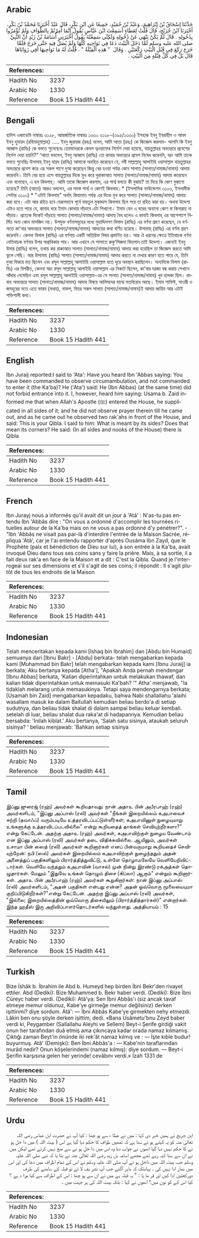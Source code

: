 ## Arabic


<div dir="rtl" lang="ar" style={{fontSize:'larger',backgroundColor:'#f8f9fa',padding:20}}>
حَدَّثَنَا إِسْحَاقُ بْنُ إِبْرَاهِيمَ، وَعَبْدُ بْنُ حُمَيْدٍ، جَمِيعًا عَنِ ابْنِ بَكْرٍ، قَالَ عَبْدٌ أَخْبَرَنَا مُحَمَّدُ بْنُ بَكْرٍ، أَخْبَرَنَا ابْنُ جُرَيْجٍ، قَالَ قُلْتُ لِعَطَاءٍ أَسَمِعْتَ ابْنَ عَبَّاسٍ يَقُولُ إِنَّمَا أُمِرْتُمْ بِالطَّوَافِ وَلَمْ تُؤْمَرُوا بِدُخُولِهِ ‏.‏ قَالَ لَمْ يَكُنْ يَنْهَى عَنْ دُخُولِهِ وَلَكِنِّي سَمِعْتُهُ يَقُولُ أَخْبَرَنِي أُسَامَةُ بْنُ زَيْدٍ أَنَّ النَّبِيَّ صلى الله عليه وسلم لَمَّا دَخَلَ الْبَيْتَ دَعَا فِي نَوَاحِيهِ كُلِّهَا وَلَمْ يُصَلِّ فِيهِ حَتَّى خَرَجَ فَلَمَّا خَرَجَ رَكَعَ فِي قُبُلِ الْبَيْتِ رَكْعَتَيْنِ ‏.‏ وَقَالَ ‏ "‏ هَذِهِ الْقِبْلَةُ ‏"‏ ‏.‏ قُلْتُ لَهُ مَا نَوَاحِيهَا أَفِي زَوَايَاهَا قَالَ بَلْ فِي كُلِّ قِبْلَةٍ مِنَ الْبَيْتِ ‏.‏
</div>
<div style={{backgroundColor:'#f8f9fa',padding:20, marginBottom: 10}}><table> <thead> <tr> <th>References:</th> <th></th> </tr> </thead> <tbody><tr><td>Hadith No</td><td>3237</td></tr><tr><td>Arabic No</td><td>1330</td></tr><tr><td>Reference</td><td>Book 15 Hadith 441</td></tr></tbody></table></div>

## Bengali


<div dir="ltr" lang="bn" style={{fontSize:'larger',backgroundColor:'#f8f9fa',padding:20}}>
হাদিস একাডেমি নাম্বারঃ ৩১২৮, আন্তর্জাতিক নাম্বারঃ ১৩৩০ ৩১২৮-(৩৯৫/১৩৩০) ইসহাক ইবনু ইবরাহীম ও আবদ ইবনু হুমায়দ (রহিমাহুমাল্লাহ) ..... ইবনু জুরায়জ (রহঃ) বলেন, আমি আতা (রহঃ) কে জিজ্ঞেস করলাম- আপনি কি ইবনু আব্বাস (রাযিঃ) কে বলতে শুনেছেনঃ তোমাদেরকে কেবল ত্বওয়াফের নির্দেশ দেয়া হয়েছে, বায়তুল্লাহর অভ্যন্তরে প্রবেশের নির্দেশ দেয়া হয়নি?” ‘আতা বললেন, ইবনু আব্বাস (রাযিঃ) তো কাবার অভ্যন্তরে প্রবেশ নিষেধ করেননি, বরং আমি তাকে বলতে শুনেছিঃ উসামাহ্ ইবনু যায়দ (রাযিঃ) আমাকে অবহিত করেছেন যে, নবী সাল্লাল্লাহু আলাইহি ওয়াসাল্লাম বায়তুল্লাহর অভ্যন্তরে প্রবেশ করে এর সকল পাশে দুআ করেছেন কিন্তু বের হওয়া পর্যন্ত কোন সালাত (সালাত/নামাজ/নামায) আদায় করেননি। তিনি বের হয়ে এসে বায়তুল্লাহর দিকে মুখ করে দুরাকাআত সালাত (সালাত/নামাজ/নামায) আদায় করেছেন এবং বলেছেন, এ হল কিবলাহ্। আমি তাকে জিজ্ঞেস করলাম, এর পার্শ্ব বলতে কী বুঝায়? তা দিয়ে কি কোণ বুঝানো হয়েছে? তিনি (আতা) আরও বললেন, এর সমস্ত পার্শ্ব ও কোণই কিবলাহ।* (ইসলামিক ফাউন্ডেশন ৩১০৩, ইসলামীক সেন্টার ৩১০০) * "এটাই কিবলাহ" অর্থাৎ কিয়ামাত পর্যন্ত এর দিকে মুখ করে সালাত (সালাত/নামাজ/নামায) আদায় করা হবে। এটা আর রহিত হবে যেরূপভাবে পূর্বে বায়তুল মুকাদ্দাস কিবলাহ ছিল পরে তা রহিত করা হয়। অথবা উদ্দেশ্য এটাও হতে পারে যে, কাবাহ ঘরে ইমাম কোথায় দাঁড়াবে এটা শিখানো। ইমাম যেন এ ঘরের অন্যান্য কোণ বা কিনারায় না দাঁড়ায়। প্রত্যেক দিকেই দাঁড়ায়ে সালাত (সালাত/নামাজ/নামায) আদায় বৈধ হলেও এ কাবাই কিবলাহ্ এর আশেপাশে নির্মিত অন্য কোন মাসজিদ নয়। উপযুক্ত বর্ণনাসমূহের মধ্যে মুহাদ্দিসগণ বিলাল (রাযিঃ) এর বর্ণনা গ্রহণ করেছেন, যে বর্ণনাতে কা'বার অভ্যন্তরে সালাত (সালাত/নামাজ/নামায) আদায়ের কথা বর্ণিত হয়েছে। উসামাহ্ (রাযিঃ) এর বর্ণনা গ্রহণ করেননি। কেননা বিলাল (রাযিঃ) এর বর্ণনায় একটি অতিরিক্ত বিষয় প্রমাণিত হয়। আর ঐ ধরনের ক্ষেত্রে ইতিবাচক বর্ণনা নেতিবাচক বর্ণনার উপর অগ্রাধিকার পায়। আর এখানে যে সালাতে রুকু’সিজদা বিদ্যমান তাই উদ্দেশ্য। এজন্যই ইবনু উমার (রাযিঃ) বলেন, তথায় কয় রাকাআত সালাত (সালাত/নামাজ/নামায) আদায় করা হয়েছিল তা জিজ্ঞেস করতে আমি ভুলে গেছি। আর উসামাহ (রাযিঃ) সালাত (সালাত/নামাজ/নামায) আদায় করতে না দেখার কারণ হতে পারে যে, তিনি দুআ যিকরে মত্ত ছিলেন এবং রসূল সাল্লাল্লাহু আলাইহি ওয়াসাল্লাম হতে দূরে অবস্থান করছিলেন। অন্যদিকে বিলাল (রাযিঃ) এর বিপরীত, কেননা স্বয়ং রসূল সাল্লাল্লাহু আলাইহি ওয়াসাল্লাম এর নিকটে ছিলেন, কা'বার দরজা বন্ধ করায় সেখানে আঁধার নেমেছিল এবং রসূল সাল্লাল্লাহু আলাইহি ওয়াসাল্লাম-এর সে সালাত (সালাত/নামাজ/নামায) খুব হালকা ছিল। কাবাহ অভ্যন্তরে সালাত (সালাত/নামাজ/নামায) আদায় বিষয়ে আলিমদের মাঝে মতবিরোধ আছে। ইমাম শাফিঈ, সাওরী ও জমহুরের মতে এতে ফারয (ফরয), নাফল, বিতর সকল সালাত (সালাত/নামাজ/নামায)ই আদায় জায়িয আর এটাই শক্তিশালী কথা।
</div>
<div style={{backgroundColor:'#f8f9fa',padding:20, marginBottom: 10}}><table> <thead> <tr> <th>References:</th> <th></th> </tr> </thead> <tbody><tr><td>Hadith No</td><td>3237</td></tr><tr><td>Arabic No</td><td>1330</td></tr><tr><td>Reference</td><td>Book 15 Hadith 441</td></tr></tbody></table></div>

## English


<div dir="ltr" lang="en" style={{fontSize:'larger',backgroundColor:'#f8f9fa',padding:20}}>
Ibn Juraij reported:I said to 'Ata': Have you heard Ibn 'Abbas saying: You have been commanded to observe circumambulation, and not commanded to enter it (the Ka'ba)? He ('Ata') said: He (Ibn Abbas) (at the same time) did not forbid entrance into it. I, however, heard him saying: Usama b. Zaid informed me that when Allah's Apostle (ﷺ) entered the House, he supplicated in all sides of it; and he did not observe prayer therein till he came out, and as he came out he observed two rak'ahs in front of the House, and said: This is your Qibla. I said to him: What is meant by its sides? Does that mean its corners? He said: (In all sides and nooks of the House) there is Qibla
</div>
<div style={{backgroundColor:'#f8f9fa',padding:20, marginBottom: 10}}><table> <thead> <tr> <th>References:</th> <th></th> </tr> </thead> <tbody><tr><td>Hadith No</td><td>3237</td></tr><tr><td>Arabic No</td><td>1330</td></tr><tr><td>Reference</td><td>Book 15 Hadith 441</td></tr></tbody></table></div>

## French


<div dir="ltr" lang="fr" style={{fontSize:'larger',backgroundColor:'#f8f9fa',padding:20}}>
Ibn Jurayj nous a informés qu'il avait dit un jour à 'Atâ' : N'as-tu pas entendu Ibn 'Abbâs dire : "On vous a ordonné d'accomplir les tournées rituelles autour de la Ka'ba mais on ne vous a pas ordonné d'y pénétrer?". - "Ibn 'Abbâs ne visait pas par-là d'interdire l'entrée de la Maison Sacrée, répliqua 'Atâ', car je l'ai entendu rapporter d'après Ousâma Ibn Zayd, que le Prophète (paix et bénédiction de Dieu sur lui), à son entrée à la Ka'ba, avait invoqué Dieu dans tous ses coins sans y faire la prière. Mais, à sa sortie, il a fait deux rak'a en face de la Maison et a dit : C'est la Qibla. Quand je l'interrogeai sur ses dimensions et s'il s'agit de ses coins; il répondit : Il s'agit plutôt de tous les endroits de la Maison
</div>
<div style={{backgroundColor:'#f8f9fa',padding:20, marginBottom: 10}}><table> <thead> <tr> <th>References:</th> <th></th> </tr> </thead> <tbody><tr><td>Hadith No</td><td>3237</td></tr><tr><td>Arabic No</td><td>1330</td></tr><tr><td>Reference</td><td>Book 15 Hadith 441</td></tr></tbody></table></div>

## Indonesian


<div dir="ltr" lang="id" style={{fontSize:'larger',backgroundColor:'#f8f9fa',padding:20}}>
Telah menceritakan kepada kami [Ishaq bin Ibrahim] dan [Abdu bin Humaid] semuanya dari [Ibnu Bakr] - [Abdu] berkata- telah mengabarkan kepada kami [Muhammad bin Bakr] telah mengabarkan kepada kami [Ibnu Juraij] ia berkata; Aku bertanya kepada [Atha'], "Apakah Anda pernah mendengar [Ibnu Abbas] berkata, 'Kalian diperintahkan untuk melakukan thawaf, dan kalian tidak diperintahkan untuk memasuki Ka'bah? '" Atha' menjawab, "Ia tidaklah melarang untuk memasukinya. Tetapi saya mendengarnya berkata; [Usamah bin Zaid] mengabarkan kepadaku, bahwa Nabi shallallahu 'alaihi wasallam masuk ke dalam Baitullah kemudian beliau berdo'a di setiap sudutnya, dan beliau tidak shalat di dalam sampai beliau keluar kembali. setelah di luar, beliau shalat dua raka'at di hadapannya. Kemudian beliau bersabda: 'Inilah kiblat.' Aku bertanya, 'Salah satu sisinya, ataukah seluruh sisinya? ' beliau menjawab: 'Bahkan setiap sisinya
</div>
<div style={{backgroundColor:'#f8f9fa',padding:20, marginBottom: 10}}><table> <thead> <tr> <th>References:</th> <th></th> </tr> </thead> <tbody><tr><td>Hadith No</td><td>3237</td></tr><tr><td>Arabic No</td><td>1330</td></tr><tr><td>Reference</td><td>Book 15 Hadith 441</td></tr></tbody></table></div>

## Tamil


<div dir="ltr" lang="ta" style={{fontSize:'larger',backgroundColor:'#f8f9fa',padding:20}}>
இப்னு ஜுரைஜ் (ரஹ்) அவர்கள் கூறியதாவது: நான் அதாஉ பின் அபீரபாஹ் (ரஹ்) அவர்களிடம், "இப்னு அப்பாஸ் (ரலி) அவர்கள் "நீங்கள் இறையில்லம் கஅபாவைச் சுற்றி (தவாஃப்) வரும்படியே உத்தரவிடப்பட்டுள்ளீர்கள்; கஅபாவினுள் நுழையுமாறு உங்களுக்கு உத்தரவிடப்படவில்லை" என்று கூறியதைத் தாங்கள் செவியுற்றீர்களா?" என்று கேட்டேன். அதற்கு அதாஉ (ரஹ்) அவர்கள், கஅபாவிற்குள் நுழைய வேண்டாம் என இப்னு அப்பாஸ் (ரலி) அவர்கள் தடை விதிக்கவில்லை. ஆயினும், அவர்கள் உசாமா பின் ஸைத் (ரலி) அவர்கள் கூறினார்கள் எனப் பின்வருமாறு கூறியதைச் செவியுற்றேன்: நபி (ஸல்) அவர்கள் இறையில்லம் கஅபாவிற்குள் நுழைந்ததும் அதன் அனைத்துப் பகுதிகளிலும் பிரார்த்தித்துவிட்டு, உள்ளே தொழாமலேயே வெளியேறிவிட்டார்கள். வெளியே வந்ததும் கஅபாவின் (வாசல்) முன் நின்று இரண்டு ரக்அத்கள் தொழுதார்கள். மேலும் "இதுவே உங்கள் தொழும் திசை (கிப்லா) ஆகும்" என்றும் கூறினார்கள். அதாஉ பின் அபீரபாஹ் (ரஹ்) அவர்கள் கூறுகிறார்கள்: நான் இப்னு அப்பாஸ் (ரலி) அவர்களிடம், "அதன் பகுதிகள் என்பது என்ன? அதன் ஒவ்வொரு மூலையையுமா குறிப்பிடுகிறீர்கள்?"என்று கேட்டேன். அதற்கு இப்னு அப்பாஸ் (ரலி) அவர்கள், "இல்லை; இறையில்லத்தின் ஒவ்வொரு திசையிலும் (பிரார்த்தித்தார்கள்)" என்றார்கள். இந்த ஹதீஸ் இரு அறிவிப்பாளர்தொடர்களில் வந்துள்ளது. அத்தியாயம் : 15
</div>
<div style={{backgroundColor:'#f8f9fa',padding:20, marginBottom: 10}}><table> <thead> <tr> <th>References:</th> <th></th> </tr> </thead> <tbody><tr><td>Hadith No</td><td>3237</td></tr><tr><td>Arabic No</td><td>1330</td></tr><tr><td>Reference</td><td>Book 15 Hadith 441</td></tr></tbody></table></div>

## Turkish


<div dir="ltr" lang="tr" style={{fontSize:'larger',backgroundColor:'#f8f9fa',padding:20}}>
Bize İshâk b. İbrahim ile Abd b. Humeyd hep birden İbni Bekr'den rivayet ettiler. Abd (Dediki): Bize Muhammed b. Bekr haber verdi. (Dediki): Bize İbni Cüreyc haber verdi. (Dediki): Atâ'ya: Sen İbni Abbâs'ı (siz ancak tavaf etmeye memur oldunuz, Kabe'ye girmeğe memur değilsiniz) derken işittinmi? diye sordum. Atâ': — İbni Abbâs Kabe'ye girmekten nehy etmezdi. Lâkin ben onu şöyle derken işittim, dedi. «Bana Usâmetu'bnu Zeyd baber verdi ki, Peygamber (Sallallahu Aleyhi ve Sellem) Beyt-i Şerife girdiği vakit onun her tarafından duâ etmiş ama çıkıncaya kadar orada namaz kılmamış. Çıktığı zaman Beyt'in önünde iki rek'ât namaz kılmış ve : — İşte kıble budur! buyurmuş. Atâ' (Demişki): Ben İbni Abbâs'a : — Kabe'nin taraflarından murâd nedir? Onun köşelerindemi (namaz kılmış): diye sordum. — Beyt-i Şerifin karşısına gelen her yerinde! cevâbını verdi.» İzah 1331 de
</div>
<div style={{backgroundColor:'#f8f9fa',padding:20, marginBottom: 10}}><table> <thead> <tr> <th>References:</th> <th></th> </tr> </thead> <tbody><tr><td>Hadith No</td><td>3237</td></tr><tr><td>Arabic No</td><td>1330</td></tr><tr><td>Reference</td><td>Book 15 Hadith 441</td></tr></tbody></table></div>

## Urdu


<div dir="rtl" lang="ur" style={{fontSize:'larger',backgroundColor:'#f8f9fa',padding:20}}>
ابن جریج نے ہمیں خبر دی کہا : میں نے عطا ء سے پو چھا : کیا آپ نے حضرت ابن عباس رضی اللہ تعالیٰ عنہ کو یہ کہتے ہو ئے سنا ہے کہ تمھیں طواف کا حکم دیا گیا ہے اس ( بیت اللہ ) میں دا خل ہو نے کا حکم نہیں دیا گیا انھوں نے جواب دیا وہ اس میں دا خل ہو نے سے منع نہیں کرتے تھے لیکن میں نے ان سے سنا کہہ رہے تھے مجھے اسامہ بن زید رضی اللہ تعالیٰ عنہ نے بتا یا کہ نبی صلی اللہ علیہ وسلم جب بیت اللہ میں داخل ہو ئے آپ صلی اللہ علیہ وسلم نے اس کے تمام اطراف میں دعا کی اور اس میں نماز ادا نہیں کی ۔ یہاںتک کہ باہر آگئے جب آپ تشر یف لا ئے تو قبلہ کے سامنے کی طرف دورکعتیں ادا کیں اور فر ما یا : " یہ قبلہ ہے میں نے ان سے پو چھا : اس کے اطراف سے کیا مرا د ہے ؟کیا اس کے کو نوں میں؟ انھوں نے کہا : بلکہ بیت اللہ کی ہر جہت میں ۔
</div>
<div style={{backgroundColor:'#f8f9fa',padding:20, marginBottom: 10}}><table> <thead> <tr> <th>References:</th> <th></th> </tr> </thead> <tbody><tr><td>Hadith No</td><td>3237</td></tr><tr><td>Arabic No</td><td>1330</td></tr><tr><td>Reference</td><td>Book 15 Hadith 441</td></tr></tbody></table></div>